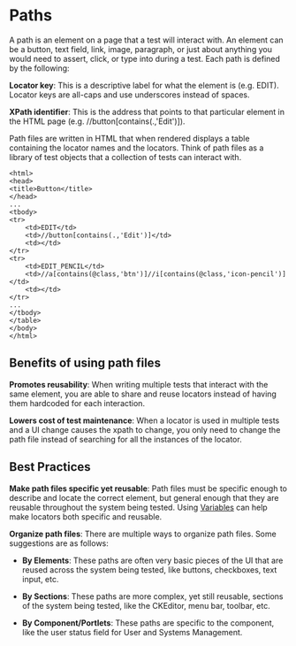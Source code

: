 # Paths

A path is an element on a page that a test will interact with.  An element can be a button, text field, link, image, paragraph, or just about anything you would need to assert, click, or type into during a test. Each path is defined by the following:

**Locator key**: This is a descriptive label for what the element is (e.g. EDIT). Locator keys are all-caps and use underscores instead of spaces.

**XPath identifier**: This is the address that points to that particular element in the HTML page (e.g. //button[contains(.,'Edit')]).

Path files are written in HTML that when rendered displays a table containing the locator names and the locators. Think of path files as a library of test objects that a collection of tests can interact with.

```
<html>
<head>
<title>Button</title>
</head>
...
<tbody>
<tr>
	<td>EDIT</td>
	<td>//button[contains(.,'Edit')]</td>
	<td></td>
</tr>
<tr>
	<td>EDIT_PENCIL</td>
	<td>//a[contains(@class,'btn')]//i[contains(@class,'icon-pencil')]</td>
	<td></td>
</tr>
...
</tbody>
</table>
</body>
</html>
```

## Benefits of using path files

**Promotes reusability**: When writing multiple tests that interact with the same element, you are able to share and reuse locators instead of having them hardcoded for each interaction.

**Lowers cost of test maintenance**: When a locator is used in multiple tests and a UI change causes the xpath to change, you only need to change the path file instead of searching for all the instances of the locator.

## Best Practices

**Make path files specific yet reusable**: Path files must be specific enough to describe and locate the correct element, but general enough that they are reusable throughout the system being tested. Using [Variables](./variables.md) can help make locators both specific and reusable.

**Organize path files**: There are multiple ways to organize path files. Some suggestions are as follows:

  * **By Elements**: These paths are often very basic pieces of the UI that are reused across the system being tested, like buttons, checkboxes, text input, etc.

  * **By Sections**: These paths are more complex, yet still reusable, sections of the system being tested, like the CKEditor, menu bar, toolbar, etc.

  * **By Component/Portlets**: These paths are specific to the component, like the user status field for User and Systems Management.
